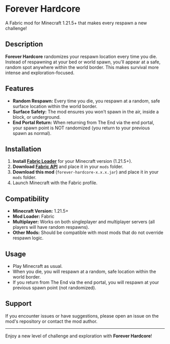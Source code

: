 # Forever Hardcore

A Fabric mod for Minecraft 1.21.5+ that makes every respawn a new challenge!

## Description
**Forever Hardcore** randomizes your respawn location every time you die. Instead of respawning at your bed or world spawn, you'll appear at a safe, random spot anywhere within the world border. This makes survival more intense and exploration-focused.

## Features
- **Random Respawn:** Every time you die, you respawn at a random, safe surface location within the world border.
- **Surface Safety:** The mod ensures you won't spawn in the air, inside a block, or underground.
- **End Portal Return:** When returning from The End via the end portal, your spawn point is NOT randomized (you return to your previous spawn as normal).

## Installation
1. **Install [Fabric Loader](https://fabricmc.net/use/installer/)** for your Minecraft version (1.21.5+).
2. **Download [Fabric API](https://modrinth.com/mod/fabric-api)** and place it in your `mods` folder.
3. **Download this mod** (`forever-hardcore-x.x.x.jar`) and place it in your `mods` folder.
4. Launch Minecraft with the Fabric profile.

## Compatibility
- **Minecraft Version:** 1.21.5+
- **Mod Loader:** Fabric
- **Multiplayer:** Works on both singleplayer and multiplayer servers (all players will have random respawns).
- **Other Mods:** Should be compatible with most mods that do not override respawn logic.

## Usage
- Play Minecraft as usual.
- When you die, you will respawn at a random, safe location within the world border.
- If you return from The End via the end portal, you will respawn at your previous spawn point (not randomized).

## Support
If you encounter issues or have suggestions, please open an issue on the mod's repository or contact the mod author.

---
Enjoy a new level of challenge and exploration with **Forever Hardcore**! 